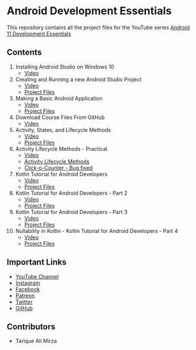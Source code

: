 # Android Development Essentials
This repository contains all the project files for the YouTube series [Android 11 Development Essentials](https://youtube.com/playlist?list=PL4mox2o7BslaZh7bYz1KJqr8GD3u0_BA-)

## Contents
1. Installing Android Studio on Windows 10
	- [Video](https://youtu.be/-oTWq99bLv4)
2. Creating and Running a new Android Studio Project
	- [Video](https://youtu.be/5pncxn8p0qM)
	- [Project Files](https://github.com/learnwithtam/android-development-essentials/tree/main/02%20-%20HelloAndroid)
3. Making a Basic Android Application
	- [Video](https://youtu.be/CqnGIB1GjNI)
	- [Project Files](https://github.com/learnwithtam/android-development-essentials/tree/main/03%20-%20Clickocounter)
4. Download Course Files From GitHub
	- [Video](https://youtu.be/vH-mksdoxPE)
5. Activity, States, and Lifecycle Methods
	- [Video](https://youtu.be/KnGJfGmfIQE)
	- [Project Files](https://github.com/learnwithtam/android-development-essentials/tree/main/05%20-%20Activity%20Lifecycle)
6. Activity Lifecycle Methods - Practical
	- [Video](https://youtu.be/qgPkmuW1iRA)
	- [Activity Lifecycle Methods](https://github.com/learnwithtam/android-development-essentials/tree/main/06%20-%20Activity%20Lifecycle%20Methods)
	- [Click-o-Counter - Bug fixed](https://github.com/learnwithtam/android-development-essentials/tree/main/06%20-%20Click-o-counter)
7. Kotlin Tutorial for Android Developers
	- [Video](https://youtu.be/E6jJYIbGEJw)
	- [Project Files](https://github.com/learnwithtam/android-development-essentials/tree/main/07%20-%20BasicsOfKotlin)
8. Kotlin Tutorial for Android Developers - Part 2
	- [Video](https://youtu.be/lHcP6mTjxUc)
	- [Project Files](https://github.com/learnwithtam/android-development-essentials/tree/main/08%20-%20BasicsOfKotlin)
9. Kotlin Tutorial for Android Developers - Part 3
	- [Video](https://youtu.be/gV2jB4OHuXQ)
	- [Project Files](https://github.com/learnwithtam/android-development-essentials/tree/main/09%20-%20EscapeSequenceandmore)
10. Nullability in Kotlin - Kotlin Tutorial for Android Developers - Part 4
	- [Video](https://youtu.be/GySKbGa5J9o)
	- [Project Files](https://github.com/learnwithtam/android-development-essentials/tree/main/10%20-%20NullableTypes)

## Important Links
- [YouTube Channel](https://www.youtube.com/channel/UC4Kdkv8had_gdLwypQ5d4BQ/)
- [Instagram](https://www.instagram.com/learnwithtam)
- [Facebook](https://www.facebook.com/learnwithtam)
- [Patreon](https://www.patreon.com/learnwithtam)
- [Twitter](https://www.twitter.com/learnwithtam)
- [GitHub](https://www.github.com/learnwithtam)

## Contributors
- Tarique Ali Mirza
